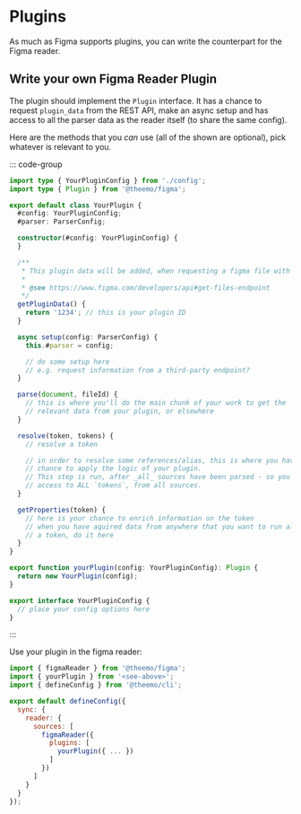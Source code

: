 # Plugins

As much as Figma supports plugins, you can write the counterpart for the Figma
reader.

## Write your own Figma Reader Plugin

The plugin should implement the `Plugin` interface. It has a chance to request
`plugin_data` from the REST API, make an async setup and has access to all the
parser data as the reader itself (to share the same config).

Here are the methods that you _can_ use (all of the shown are optional), pick
whatever is relevant to you.

::: code-group

```ts [your-plugin.ts]
import type { YourPluginConfig } from './config';
import type { Plugin } from '@theemo/figma';

export default class YourPlugin {
  #config: YourPluginConfig;
  #parser: ParserConfig;

  constructor(#config: YourPluginConfig) {
  }

  /**
   * This plugin data will be added, when requesting a figma file with `?plugin_data`
   * 
   * @see https://www.figma.com/developers/api#get-files-endpoint
   */
  getPluginData() {
    return '1234'; // this is your plugin ID
  }

  async setup(config: ParserConfig) {
    this.#parser = config;

    // do some setup here
    // e.g. request information from a third-party endpoint?
  }

  parse(document, fileId) {
    // this is where you'll do the main chunk of your work to get the 
    // relevant data from your plugin, or elsewhere
  }

  resolve(token, tokens) {
    // resolve a token

    // in order to resolve some references/alias, this is where you have a 
    // chance to apply the logic of your plugin.
    // This step is run, after _all_ sources have been parsed - so you have
    // access to ALL `tokens`, from all sources.
  }

  getProperties(token) {
    // here is your chance to enrich information on the token
    // when you have aquired data from anywhere that you want to run along with
    // a token, do it here
  }
}

export function yourPlugin(config: YourPluginConfig): Plugin {
  return new YourPlugin(config);
}
```

```ts [config.ts]
export interface YourPluginConfig {
  // place your config options here
}
```

:::

Use your plugin in the figma reader:

```js
import { figmaReader } from '@theemo/figma';
import { yourPlugin } from '<see-above>';
import { defineConfig } from '@theemo/cli';

export default defineConfig({
  sync: {
    reader: {
      sources: [
        figmaReader({
          plugins: [
            yourPlugin({ ... })
          ]
        })
      ]
    }
  }
});
```
